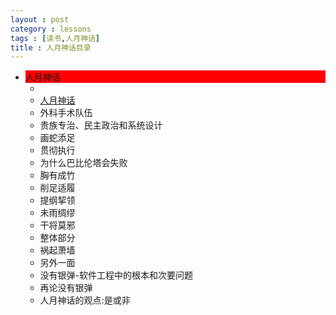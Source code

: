 ```yaml
---
layout : post
category : lessons
tags : [读书,人月神话]
title : 人月神话目录
---
```


<div><ul>
	<li><div  style="background-color:#ff0000;">人月神话</div>
		<ul>
	<li><div><a href="http://bkzxp.github.com/lessons/2013/01/30/man-month-read01/" title="焦油坑"></a> </div></li>
	<li><div><a href="#">人月神话</a> </div></li>
	<li><div>外科手术队伍</div></li>
	<li><div>贵族专治、民主政治和系统设计</div></li>
	<li><div>画蛇添足</div></li>
	<li><div>贯彻执行</div></li>
	<li><div>为什么巴比伦塔会失败</div></li>
	<li><div>胸有成竹</div></li>
	<li><div>削足适履</div></li>
	<li><div>提纲挈领</div></li>
	<li><div>未雨绸缪</div></li>
	<li><div>干将莫邪</div></li>
	<li><div>整体部分</div></li>
	<li><div>祸起萧墙</div></li>
	<li><div>另外一面</div></li>
	<li><div>没有银弹-软件工程中的根本和次要问题</div></li>
	<li><div>再论没有银弹</div></li>
	<li><div>人月神话的观点:是或非</div></li></ul></li></ul></div>